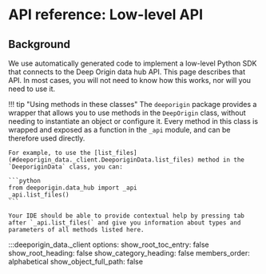 # API reference: Low-level API

## Background

We use automatically generated code to implement a low-level Python SDK that connects to the Deep Origin data hub API. This page describes that API. In most cases, you will not need to know how this works, nor will you need to use it.


!!! tip "Using methods in these classes"
    The `deeporigin` package provides a wrapper that allows you to use methods in the `DeepOrigin` class, without needing to instantiate an object or configure it. Every method in this class is wrapped and exposed as a function in the `_api` module, and can be therefore used directly.

    For example, to use the [list_files](#deeporigin_data._client.DeeporiginData.list_files) method in the `DeeporiginData` class, you can:

    ```python
    from deeporigin.data_hub import _api
    _api.list_files()
    ```

    Your IDE should be able to provide contextual help by pressing tab after `_api.list_files(` and give you information about types and parameters of all methods listed here. 

:::deeporigin_data._client
    options:
      show_root_toc_entry: false
      show_root_heading: false
      show_category_heading: false
      members_order: alphabetical
      show_object_full_path: false
